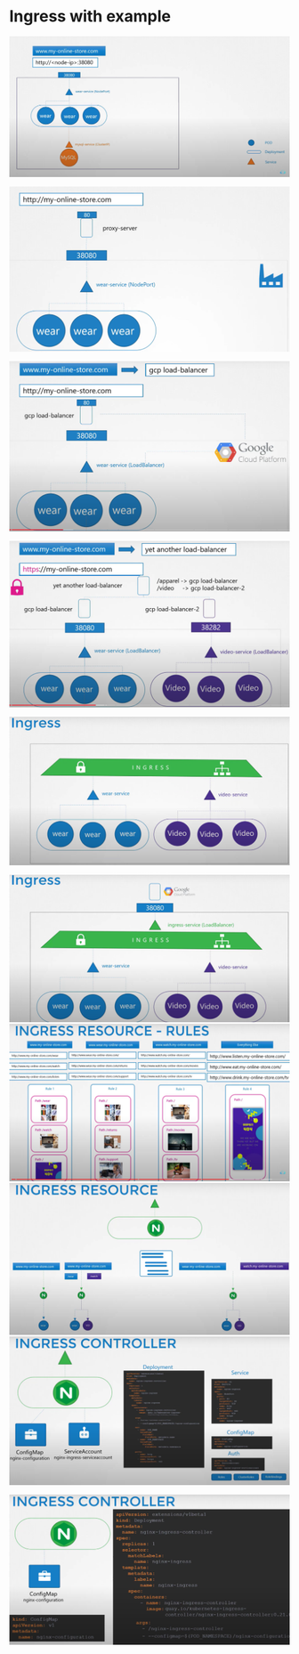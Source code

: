 # Ingress with example

![](<../../.gitbook/assets/0 (2).png>)

![](<../../.gitbook/assets/1 (1).png>)

![](<../../.gitbook/assets/2 (1).png>)

![](../../.gitbook/assets/3.png)

![](<../../.gitbook/assets/4 (1).png>)

![](<../../.gitbook/assets/5 (1).png>) ![](<../../.gitbook/assets/6 (1).png>) ![](<../../.gitbook/assets/7 (1).png>) ![](<../../.gitbook/assets/8 (1) (1).png>)

![](<../../.gitbook/assets/9 (1) (1).png>)
